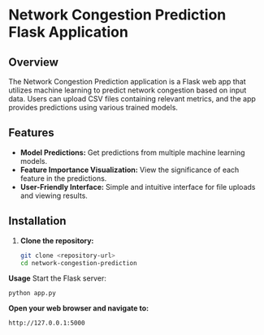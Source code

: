 # Network Congestion Prediction Flask Application

## Overview

The Network Congestion Prediction application is a Flask web app that utilizes machine learning to predict network congestion based on input data. Users can upload CSV files containing relevant metrics, and the app provides predictions using various trained models.

## Features

- **Model Predictions:** Get predictions from multiple machine learning models.
- **Feature Importance Visualization:** View the significance of each feature in the predictions.
- **User-Friendly Interface:** Simple and intuitive interface for file uploads and viewing results.


## Installation

1. **Clone the repository:**
   ```bash
   git clone <repository-url>
   cd network-congestion-prediction
**Usage**
Start the Flask server:
```
python app.py
```
**Open your web browser and navigate to:**
```
http://127.0.0.1:5000
```
